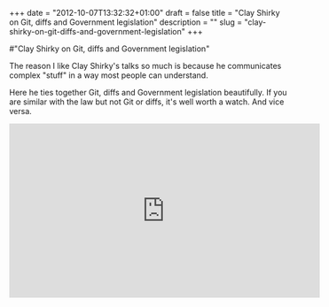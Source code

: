 +++
date = "2012-10-07T13:32:32+01:00"
draft = false
title = "Clay Shirky on Git, diffs and Government legislation"
description = ""
slug = "clay-shirky-on-git-diffs-and-government-legislation"
+++

#"Clay Shirky on Git, diffs and Government legislation"

The reason I like Clay Shirky's talks so much is because he communicates complex "stuff" in a way most people can understand. 

Here he ties together Git, diffs and Government legislation beautifully. If you are similar with the law but not Git or diffs, it's well worth a watch. And vice versa.

<iframe src="http://embed.ted.com/talks/clay_shirky_how_the_internet_will_one_day_transform_government.html" width="560" height="315" frameborder="0" scrolling="no" webkitAllowFullScreen mozallowfullscreen allowFullScreen></iframe>